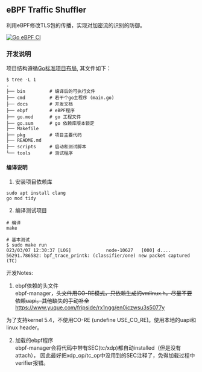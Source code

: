 
## eBPF Traffic Shuffler
利用eBPF修改TLS包的传播，实现对加密流的识别的防御。  

[![Go eBPF CI](https://github.com/eBPF-Research/eBPF-Traffic-Shuffler/actions/workflows/build.yml/badge.svg?branch=master&event=push)](https://github.com/eBPF-Research/eBPF-Traffic-Shuffler/actions/workflows/build.yml)

### 开发说明
项目结构遵循[Go标准项目布局](https://dev.to/jinxankit/go-project-structure-and-guidelines-4ccm), 其文件如下：
```
$ tree -L 1 
.
├── bin  		# 编译后的可执行文件	
├── cmd			# 若干个go主程序 (main.go)
├── docs		# 开发文档
├── ebpf		# eBPF程序
├── go.mod		# go 工程文件
├── go.sum		# go 依赖库版本锁定
├── Makefile
├── pkg			# 项目主要代码
├── README.md
├── scripts		# 启动和测试脚本
└── tools		# 测试程序
```

#### 编译说明  
1. 安装项目依赖库  
```
sudo apt install clang
go mod tidy
```

2. 编译测试项目
```
# 编译
make 

# 基本测试  
$ sudo make run
023/03/07 12:30:37 [LOG]             node-10627   [000] d.... 56291.786582: bpf_trace_printk: (classifier/one) new packet captured (TC)
```

开发Notes:   
1. ebpf依赖的头文件  
ebpf-manager，~~头文件用CO-RE模式，只依赖生成的vmlinux.h，尽量不要依赖uapi。其他缺失的手动补全~~  
https://www.yuque.com/fripside/rx1ngg/en0iczwsu3s5077y  

为了支持kernel 5.4，不使用CO-RE (undefine USE_CO_RE)。使用本地的uapi和linux header。


2. 加载的ebpf程序  
ebpf-manager会将代码中带有SEC(tc/xdp)都自动installed（但是没有attach），
因此最好把xdp_op/tc_op中没用到的SEC注释了，免得加载过程中verifier报错。

